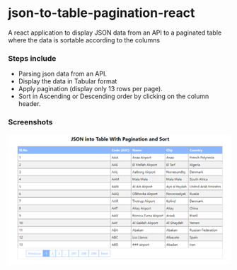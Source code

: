 # json-to-table-pagination-react
A react application to display JSON data from an API to a paginated table where the data is sortable according to the columns

### Steps include
- Parsing json data from an API.
- Display the data in Tabular format
- Apply pagination (display only 13 rows per page).
- Sort in Ascending or Descending order by clicking on the column header.

### Screenshots

<img src="https://github.com/adityapranavbhuvanapalli/json-to-table-pagination-react/blob/master/screenshots/screenshot.png">
